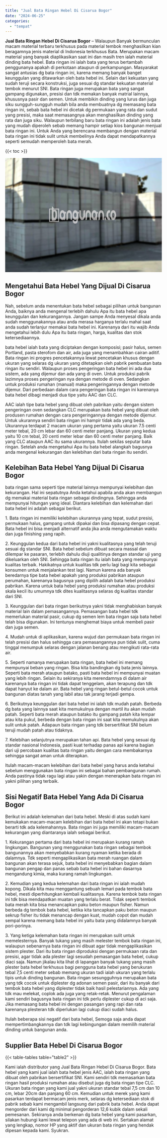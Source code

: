 ```yaml
---
title: "Jual Bata Ringan Hebel Di Cisarua Bogor"
date: "2024-06-25"
categories: 
  - "tempat"
---
```


**Jual Bata Ringan Hebel Di Cisarua Bogor** – Walaupun Banyak bermunculan macam material terbaru terkhusus pada material tembok menghasilkan kian beragamnya jenis material di Indonesia terkhusus Bata. Merupakan macam material yang banyak diaplikasikan saat ini dan masih tren ialah material dinding bata hebel. Bata ringan ini ialah bata yang terus bertambah penggunanya apakah di perkotaan ataupun di perkampungan. Masyarakat sangat antusias dg bata ringan ini, karena memang banyak banget keunggulan yang ditawarkan oleh bata hebel ini. Selain dari kekuatan yang sudah teruji secara konstruksi, juga sesuai dg standar kekuatan material tembok menurut SNI. Bata ringan juga merupakan bata yang sangat gampang digunakan, presisi dan tdk memakan banyak matrial lainnya, khususnya pasir dan semen. Untuk membikin dinding yang lurus dan juga siku sungguh-sungguh mudah bila anda membuatnya dg memasang bata ringan ini, sebab bata hebel ini dicetak dg permukaan yang rata dan sudut yang presisi, maka saat memasangnya akan menghasilkan dinding yang rata dan juga siku. Walaupun terbilang baru bata ringan ini adalah jenis bata yang mudah diperoleh sebab memang hampir setiap kios bangunan menjual bata ringan ini. Untuk Anda yang berencana membangun dengan material bata ringan ini tidak sulit untuk membelinya Anda dapat mendapatkannya seperti semudah memperoleh bata merah.

{{< toc >}}

![Jual Bata Ringan Hebel Di Cisarua Bogor](/images/jual-hebel-murah-37.png)

## Mengetahui Bata Hebel Yang Dijual Di Cisarua Bogor

Nah, sebelum anda menentukan bata hebel sebagai pilihan untuk bangunan Anda, baiknya anda mengenal terlebih dahulu Apa itu bata hebel apa keunggulan dan kekurangannya. Jangan sampe Anda menyesal dikala anda sudah menggunakannya atau anda merasa harganya terlalu mahal saat anda sudah terlanjur memakai bata hebel ini. Karenanya dari itu wajib Anda mengetahui lebih dulu Apa itu bata ringan, harga, kualitas dan stok ketersediaannya.

bata hebel ialah bata yang diciptakan dengan komposisi; pasir halus, semen Portland, pasta sterofom dan air, ada juga yang menambahkan cairan aditif. Bata ringan ini progres pencetakannya lewat pencetakan khusus dengan ukuran yang selaras dg ukuran yang ditetapkan oleh pabrik pembuatan bata ringan itu sendiri. Walaupun proses pengeringan bata hebel ini ada dua sistem, ada yang dijemur dan ada yang di oven. Untuk produksi pabrik lazimnya proses pengeringan nya dengan metode di oven. Sedangkan untuk produksi rumahan (manual) maka pengeringannya dengan metode dijemur. Dari perbedaan dalam cara pengeringan bata ringan ini karenanya bata hebel dibagi menjadi dua tipe yaitu AAC dan CLC.

AAC ialah tipe bata hebel yang dibuat oleh pabrikan yaitu dengan sistem pengeringan oven sedangkan CLC merupakan bata hebel yang dibuat oleh produsen rumahan dengan cara pengeringannya dengan metode dijemur. Untuk ukurannya sendiri bata ringan ini hampir tidak ada yang beda. Ukurannya terdapat 2 macam ukuran yang pertama yaitu ukuran 7.5 centi meter tebal, 20 cm lebar dan 60 centi meter panjang. Ukuran yang kedua yaitu 10 cm tebal, 20 centi meter lebar dan 60 centi meter panjang. Baik yang CLC ataupun AAC itu sama ukurannya. Itulah sekilas seputar bata ringan. Setelah anda mengetahui Apa itu bata hebel alangkah bagusnya anda mengenal kekurangan dan kelebihan dari bata ringan itu sendiri.

## Kelebihan Bata Hebel Yang Dijual Di Cisarua Bogor

bata ringan sama seperti tipe material lainnya mempunyai kelebihan dan kekurangan. Hal ini sepatutnya Anda ketahui apabila anda akan membangun dg memakai material bata ringan sebagai dindingnya. Sehingga anda mempunyai hitungan yang ideal. Diantara kelebihan dan kelemahan dari bata hebel ini adalah sebagai berikut.

1\. Bata ringan ini memiliki kelebihan ukurannya yang tepat, sudut presisi, permukaan halus, gampang untuk dipakai dan bisa dipasang dengan cepat. Bata hebel ini bisa menjadi alternatif anda jika anda mengutamakan waktu dan juga finishing yang rapih.

2\. Keunggulan kedua dari bata hebel ini yakni kualitasnya yang telah teruji sesuai dg standar SNI. Bata hebel sebelum dibuat secara massal dan dilempar ke pasaran, terlebih dahulu diuji qualitinya dengan standar uji yang dikeluarkan oleh SNI. Sehingga bata ringan itu ialah bata yang mempunyai kualitas terbaik. Hakikatnya untuk kualitas tdk perlu lagi bagi kita sebagai konsumen untuk menjalankan test lagi. Namun karena ada banyak beredarnya tipe bata hebel apakah yang produksi pabrikan ataupun perumahan, karenanya bagusnya yang dipilih adalah bata hebel produksi pabrikan. Karena untuk bata hebel yang produksi rumahan atau produksi skala kecil itu umumnya tdk dites kualitasnya selaras dg kualitas standar dari SNI.

3\. Keunggulan dari bata ringan berikutnya yakni tidak menghabiskan banyak material lain dalam pemasangannya. Pemasangan bata hebel tdk memerlukan material pasir, cukup dg semen lem bata ringan saja bata hebel telah bisa digunakan. Ini tentunya menghemat biaya untuk membeli pasir dan juga semen.

4\. Mudah untuk di aplikasikan, karena wujud dan permukaan bata ringan ini telah presisi dan halus sehingga cara pemasangannya pun tidak sulit, cuma tinggal menumpuk selaras dengan jalanan benang atau mengikuti rata-rata air.

5\. Seperti namanya merupakan bata ringan, bata hebel ini memang mempunyai beban yang ringan. Bisa kita bandingkan dg bata jenis lainnya. Seperti bata merah ataupun batako, pasti bata hebel ini mempunyai muatan yang lebih ringan. Selain itu sekiranya kita merendamnya di dalam air karenanya bata ringan ini tidak dapat tenggelam, akan terapung dan tdk dapat hanyut ke dalam air. Bata hebel yang ringan betul-betul cocok untuk bangunan diatas tanah yang labil atau tak jarang terjadi gempa.

6\. Berikutnya keunggulan dari bata hebel ini ialah tdk mudah patah. Berbeda dg bata yang lainnya saat kita memukulnya dengan martil itu akan mudah patah. Seperti bata merah ataupun batako itu gampang patah kita lempar atau kita pukul, berbeda dengan bata ringan ini saat kita memukulnya akan sulit untuk patah. Adapaun bata ringan yang tdk bersertifikat SNI belum teruji mudah patah atau tidaknya.

7\. Kelebihan selanjutnya merupakan tahan api. Bata hebel yang sesuai dg standar nasional Indonesia, pasti kuat terhadap panas api karena bagian dari uji percobaan kualitas bata ringan yaitu dengan cara membakarnya sehingga sangat aman untuk diterapkan.

Itulah macam-macam kelebihan dari bata hebel yang harus anda ketahui sebelum menggunakan bata ringan ini sebagai bahan pembangunan rumah. Anda pastinya tidak ragu lagi atau yakin dengan menerapkan bata ringan ini yakni pilihan yang terbaik.

## Sisi Negatif Bata Hebel Yang Ada Di Cisarua Bogor

Berikut ini adalah kelemahan dari bata hebel. Meski di atas sudah kami kemukakan macam-macam kelebihan dari bata hebel ini akan tetapi bukan berarti tdk ada kelemahannya. Bata ringan ini juga memiliki macam-macam kekurangan yang diantaranya ialah sebagai berikut.

1\. Kekurangan pertama dari bata hebel ini merupakan kurang ramah lingkungan. Bangunan yang menggunakan bata ringan sebagai tembok bangunannya akan menyebabkan kurang nyaman ketika berada di dalamnya. Tdk seperti mengaplikasikan bata merah ruangan dalam bangunan akan terasa sejuk, bata hebel ini menyebabkan bagian dalam bangunan pengap dan panas sebab bata hebel ini bahan dasarnya mengandung kimia, maka kurang ramah lingkungan.

2\. Kemudian yang kedua kelemahan dari bata ringan ini ialah mudah kopong. Dikala kita mau menggantung sebuah lemari pada tembok bata hebel, mesti diperhitungkan kembali kualitasnya. Karena tembok bata ringan ini tdk bisa mendapatkan muatan yang terlalu berat. Tidak seperti tembok bata merah kita bisa menancapkan paku beton maupun fisher. Namun berbeda dg tembok bata hebel, ketika kita tancapkan paku beton maupun sekrup fisher itu tidak menancap dengan kuat, mudah copot dan mudah sempal karena memang bata hebel ini yaitu bata yang didalamnya banyak pori-porinya.

3\. Yang ketiga kelemahan bata ringan ini merupakan sulit untuk memelesternya. Banyak tukang yang masih melester tembok bata ringan ini, walaupun sebenarnya bata ringan ini dibuat agar tidak mengaplikasikan sistem plester. Dari itu bata ringan diproduksi dengan permukaan rata dan presisi, agar tidak ada plester lagi sesudah pemasangan bata hebel, cukup diaci saja. Namun jikalau kita lihat di lapangan banyak tukang yang masih plester bata hebel terkhusus bagi pengguna bata hebel yang berukuran tebal 7,5 centi meter sebab memang ukuran tadi ialah ukuran yang terlalu tipis untuk dinding bangunan. Bata ringan sesungguhnya merupakan bata yang tdk cocok untuk diplester dg adonan semen pasir, dari itu banyak dari tembok bata hebel yang diplester tidak baik hasil pelestariannya. Ada yang tdk mau melekat, coplok ada juga yang retak-retak. Menurut pengalaman kami sendiri bagusnya bata ringan ini tdk perlu diplester cukup di aci saja. Jika memasang bata hebel ini dengan pasangan yang rapi dan rata karenanya plesteran tdk diperlukan lagi cukup diaci sudah halus.

Itulah beberapa sisi negatif dari bata hebel, Semoga saja anda dapat mempertimbangkannya dan tdk lagi kebingungan dalam memilih material dinding untuk bangunan anda.

## Supplier Bata Hebel Di Cisarua Bogor

{{< table-tables table="table2" >}}

Kami ialah distributor yang Jual Bata Ringan Hebel Di Cisarua Bogor. Bata hebel yang kami jual ialah bata hebel jenis AAC, ialah bata ringan yang dibuat oleh pabrikan bersertifikat SNI. Kami sendiri tdk memasarkan bata ringan hasil produksi rumahan atau disebut juga dg bata ringan tipe CLC. Ukuran bata ringan yang kami jual yakni ukuran standar tebal 7,5 cm dan 10 cm, lebar 20cm dan panjang 60 cm. Kemudian untuk merek yang kami pasarkan terdapat bermacam jenis merk, selaras dg ketersediaan stok di pabrik sebab kami mengambil langsung dari pabrik bata hebel. Anda dapat mengorder dari kami dg minimal pengorderan 12,6 kubik dalam sekali pemesanan. Sekiranya anda berkenan dg bata hebel yang kami pasarkan, silakan hubungi kami lewat telepon yang ada di web ini. Sertakan alamat yang lengkap, nomor HP yang aktif dan ukuran bata ringan yang hendak dipesan kepada kami. Syukran.

